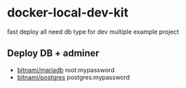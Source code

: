 # docker-local-dev-kit
fast deploy all need db type for dev multiple example project

## Deploy DB + adminer
* [bitnami/mariadb]()
root:mypassword
* [bitnami/postgres]()
postgres:mypassword
